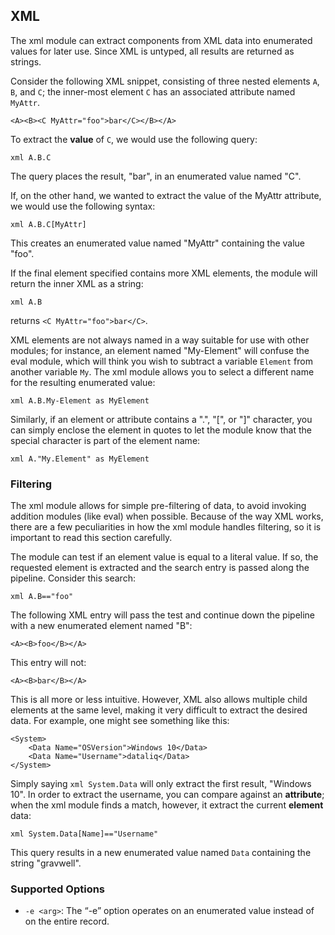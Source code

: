 ## XML

The xml module can extract components from XML data into enumerated values for later use. Since XML is untyped, all results are returned as strings.

Consider the following XML snippet, consisting of three nested elements `A`, `B`, and `C`; the inner-most element `C` has an associated attribute named `MyAttr`.

```
<A><B><C MyAttr="foo">bar</C></B></A>
```

To extract the **value** of `C`, we would use the following query:

```
xml A.B.C
```

The query places the result, "bar", in an enumerated value named "C".

If, on the other hand, we wanted to extract the value of the MyAttr attribute, we would use the following syntax:

```
xml A.B.C[MyAttr]
```

This creates an enumerated value named "MyAttr" containing the value "foo".

If the final element specified contains more XML elements, the module will return the inner XML as a string:

```
xml A.B
```

returns ```<C MyAttr="foo">bar</C>```.

XML elements are not always named in a way suitable for use with other modules; for instance, an element named "My-Element" will confuse the eval module, which will think you wish to subtract a variable `Element` from another variable `My`. The xml module allows you to select a different name for the resulting enumerated value:

```
xml A.B.My-Element as MyElement
```

Similarly, if an element or attribute contains a ".", "[", or "]" character, you can simply enclose the element in quotes to let the module know that the special character is part of the element name:

```
xml A."My.Element" as MyElement
```

### Filtering

The xml module allows for simple pre-filtering of data, to avoid invoking addition modules (like eval) when possible. Because of the way XML works, there are a few peculiarities in how the xml module handles filtering, so it is important to read this section carefully.

The module can test if an element value is equal to a literal value. If so, the requested element is extracted and the search entry is passed along the pipeline. Consider this search:

```
xml A.B=="foo"
```

The following XML entry will pass the test and continue down the pipeline with a new enumerated element named "B":

```
<A><B>foo</B></A>
```

This entry will not:

```
<A><B>bar</B></A>
```

This is all more or less intuitive. However, XML also allows multiple child elements at the same level, making it very difficult to extract the desired data. For example, one might see something like this:

```
<System>
	<Data Name="OSVersion">Windows 10</Data>
	<Data Name="Username">dataliq</Data>
</System>
```

Simply saying `xml System.Data` will only extract the first result, "Windows 10". In order to extract the username, you can compare against an **attribute**; when the xml module finds a match, however, it extract the current **element** data:

```
xml System.Data[Name]=="Username"
```

This query results in a new enumerated value named `Data` containing the string "gravwell".


### Supported Options

* `-e <arg>`: The “-e” option operates on an enumerated value instead of on the entire record.